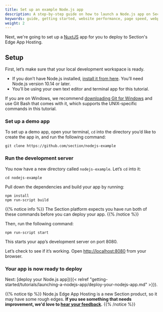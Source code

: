 ```yaml
---
title: Set up an example Node.js app
description: A step-by-step guide on how to launch a Node.js app on Section.
keywords: guide, getting started, website performance, page speed, webpage speed, website security, content delivery network, CDN
weight: 2
---
```


Next, we're going to set up a [NuxtJS](https://nuxtjs.org) app for you to deploy to Section's Edge App Hosting.

## Setup

First, let’s make sure that your local development workspace is ready.

- If you don’t have Node.js installed, [install it from here](https://nodejs.org/en/). You’ll need Node.js version 10.14 or later.
- You’ll be using your own text editor and terminal app for this tutorial.

If you are on Windows, we recommend [downloading Git for Windows](https://gitforwindows.org/) and use Git Bash that comes with it, which supports the UNIX-specific commands in this tutorial.

### Set up a demo app

To set up a demo app, open your terminal, `cd` into the directory you’d like to create the app in, and run the following command:

```
git clone https://github.com/section/nodejs-example
```

### Run the development server

You now have a new directory called `nodejs-example`. Let’s `cd` into it:

```
cd nodejs-example
```

Pull down the dependencies and build your app by running:

```
npm install
npm run-script build
```
{{% notice info %}}
The Section platform expects you have run both of these commands before you can deploy your app.
{{% /notice %}}

Then, run the following command:

```
npm run-script start
```

This starts your app’s development server on port 8080.

Let’s check to see if it’s working. Open [http://localhost:8080](http://localhost:8080) from your browser.

### Your app is now ready to deploy

Next: [deploy your Node.js app]({{< relref "getting-started/tutorials/launching-a-nodejs-app/deploy-your-nodejs-app.md" >}}).

{{% notice tip %}}
Node.js Edge App Hosting is a new Section product, so it may have some rough edges. **If you see something that needs improvement, we'd love to [hear your feedback](https://support.section.io/hc/en-us/requests/new).**
{{% /notice %}}
